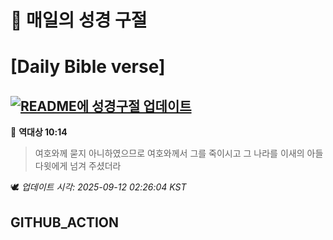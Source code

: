 # 🙏 매일의 성경 구절
# [Daily Bible verse]
## [![README에 성경구절 업데이트](https://github.com/DONGSUKA/first_test/actions/workflows/update-readme-bible.yml/badge.svg)](https://github.com/DONGSUKA/first_test/actions/workflows/update-readme-bible.yml)
<!-- START_BIBLE_VERSE -->
📖 **역대상 10:14**
> 여호와께 묻지 아니하였으므로 여호와께서 그를 죽이시고 그 나라를 이새의 아들 다윗에게 넘겨 주셨더라

🕊️ _업데이트 시각: 2025-09-12 02:26:04 KST_
  <!-- END_BIBLE_VERSE -->
## GITHUB_ACTION
